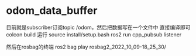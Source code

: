 # odom_data_buffer
目前就是subscriber订阅topic /odom，然后把数据写在一个文件中
直接编译即可
colcon build
运行
source install/setup.bash
ros2 run cpp_pubsub listener

然后在rosbag的终端
ros2 bag play rosbag2_2022_10_09-18_25_30/

